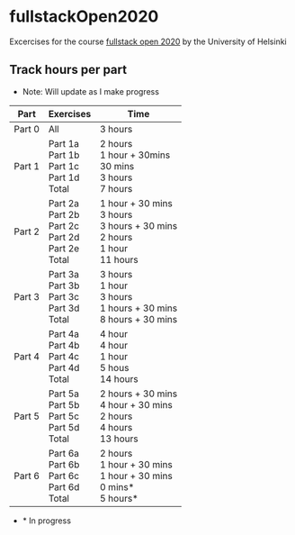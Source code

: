 # fullstackOpen2020

Excercises for the course [fullstack open 2020](https://fullstackopen.com/en/) by the University of Helsinki

## Track hours per part

-   Note: Will update as I make progress

| Part   | Exercises                                                    | Time                                                                              |
| ------ | ------------------------------------------------------------ | --------------------------------------------------------------------------------- |
| Part 0 | All                                                          | 3 hours                                                                           |
| Part 1 | Part 1a<br>Part 1b<br>Part 1c<br>Part 1d<br>Total            | 2 hours<br>1 hour + 30mins<br>30 mins<br>3 hours<br>7 hours                       |
| Part 2 | Part 2a<br>Part 2b<br>Part 2c<br>Part 2d<br>Part 2e<br>Total | 1 hour + 30 mins<br>3 hours<br>3 hours + 30 mins<br>2 hours<br>1 hour<br>11 hours |
| Part 3 | Part 3a<br>Part 3b<br>Part 3c<br>Part 3d<br>Total            | 3 hours<br>1 hour<br>3 hours<br>1 hours + 30 mins<br>8 hours + 30 mins            |
| Part 4 | Part 4a<br>Part 4b<br>Part 4c<br>Part 4d<br>Total            | 4 hour<br>4 hour<br>1 hour<br>5 hous<br>14 hours                                  |
| Part 5 | Part 5a<br>Part 5b<br>Part 5c<br>Part 5d<br>Total            | 2 hours + 30 mins<br>4 hour + 30 mins<br>2 hours<br>4 hours<br>13 hours           |
| Part 6 | Part 6a<br>Part 6b<br>Part 6c<br>Part 6d<br>Total            | 2 hours<br>1 hour + 30 mins<br>1 hour + 30 mins<br>0 mins\*<br>5 hours\*          |

-   \* In progress
